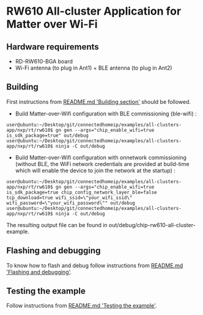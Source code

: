 # RW610 All-cluster Application for Matter over Wi-Fi

## Hardware requirements

- RD-RW610-BGA board
- Wi-Fi antenna (to plug in Ant1) + BLE antenna (to plug in Ant2)

<a name="building"></a>

## Building

First instructions from [README.md 'Building section'][readme_building_section] should be followed.

[readme_building_section]: README.md#building

- Build Matter-over-Wifi configuration with BLE commissioning (ble-wifi) :

```
user@ubuntu:~/Desktop/git/connectedhomeip/examples/all-clusters-app/nxp/rt/rw610$ gn gen --args="chip_enable_wifi=true is_sdk_package=true" out/debug
user@ubuntu:~/Desktop/git/connectedhomeip/examples/all-clusters-app/nxp/rt/rw610$ ninja -C out/debug
```
- Build Matter-over-Wifi configuration with onnetwork commissioning (without BLE, the WiFi network credentials are provided at build-time which will enable the device to join the network at the startup) :
```
user@ubuntu:~/Desktop/git/connectedhomeip/examples/all-clusters-app/nxp/rt/rw610$ gn gen --args="chip_enable_wifi=true is_sdk_package=true chip_config_network_layer_ble=false tcp_download=true wifi_ssid=\"your_wifi_ssid\" wifi_password=\"your_wifi_password\"" out/debug
user@ubuntu:~/Desktop/git/connectedhomeip/examples/all-clusters-app/nxp/rt/rw610$ ninja -C out/debug
```

The resulting output file can be found in out/debug/chip-rw610-all-cluster-example.

<a name="flashdebug"></a>

## Flashing and debugging

To know how to flash and debug follow instructions from [README.md 'Flashing and debugging'][readme_flash_debug_section].

[readme_flash_debug_section]:README.md#flashdebug

## Testing the example

Follow instructions from [README.md 'Testing the example'][readme_test_example_section].

[readme_test_example_section]:README.md#testing-the-example
